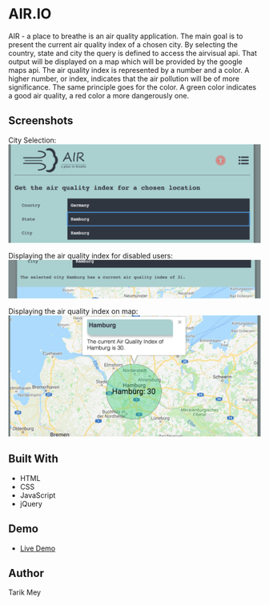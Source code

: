 # AIR.IO
AIR - a place to breathe is an air quality application. The main goal is to present the current air quality index of a chosen city. By selecting the country, state and city the query is defined to access the airvisual api. That output will be displayed on a map which will be provided by the google maps api. The air quality index is represented by a number and a color. A higher number, or index, indicates that the air pollution will be of more significance. The same principle goes for the color. A green color indicates a good air quality, a red color a more dangerously one.

## Screenshots
City Selection:
![city selection](images/ScreenShot_CitySelection.png)

Displaying the air quality index for disabled users:
![universal access](images/ScreenShot_UniversalAccess.png)

Displaying the air quality index on map:
![map output](images/ScreenShot_Map.png)

## Built With
- HTML 
- CSS
- JavaScript
- jQuery

## Demo
- [Live Demo](https://r1k17.github.io/AIR.io/)

## Author
Tarik Mey


